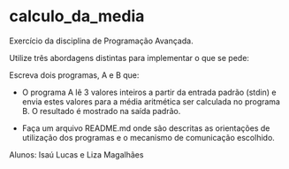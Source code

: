 # calculo_da_media
Exercício da disciplina de Programação Avançada.

Utilize três abordagens distintas para implementar o que se pede:

Escreva dois programas, A e B que:
- O programa A lê 3 valores inteiros a partir da entrada padrão (stdin) e envia estes valores para a média aritmética ser calculada no programa B. O resultado é mostrado na saída padrão.

- Faça um arquivo README.md onde são descritas as orientações de utilização dos programas e o mecanismo de comunicação escolhido.

Alunos: Isaú Lucas e Liza Magalhães
